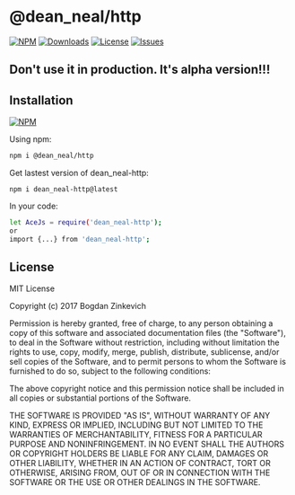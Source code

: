 # @dean_neal/http

[![NPM](https://img.shields.io/npm/v/@dean_neal/http.svg)](https://www.npmjs.com/package/@dean_neal/http)
[![Downloads](https://img.shields.io/npm/dm/@dean_neal/http.svg)](http://npm-stat.com/charts.html?package=@dean_neal/http)
[![License](https://img.shields.io/github/license/DeanNeal/http.svg?style=flat-square)](https://npmjs.org/package/http)
[![Issues](https://img.shields.io/github/issues/DeanNeal/http.svg?style=flat-square)](https://github.com/DeanNeal/http/issues)

## Don't use it in production. It's alpha version!!!
## Installation

[![NPM](https://nodei.co/npm/@dean_neal/http.png)](https://nodei.co/npm/@dean_neal/http/)

Using npm:

```bash
npm i @dean_neal/http
```

Get lastest version of dean_neal-http:
```
npm i dean_neal-http@latest
```

In your code:

```bash
let AceJs = require('dean_neal-http');
or
import {...} from 'dean_neal-http';
```

## License

MIT License

Copyright (c) 2017 Bogdan Zinkevich

Permission is hereby granted, free of charge, to any person obtaining a copy
of this software and associated documentation files (the "Software"), to deal
in the Software without restriction, including without limitation the rights
to use, copy, modify, merge, publish, distribute, sublicense, and/or sell
copies of the Software, and to permit persons to whom the Software is
furnished to do so, subject to the following conditions:

The above copyright notice and this permission notice shall be included in all
copies or substantial portions of the Software.

THE SOFTWARE IS PROVIDED "AS IS", WITHOUT WARRANTY OF ANY KIND, EXPRESS OR
IMPLIED, INCLUDING BUT NOT LIMITED TO THE WARRANTIES OF MERCHANTABILITY,
FITNESS FOR A PARTICULAR PURPOSE AND NONINFRINGEMENT. IN NO EVENT SHALL THE
AUTHORS OR COPYRIGHT HOLDERS BE LIABLE FOR ANY CLAIM, DAMAGES OR OTHER
LIABILITY, WHETHER IN AN ACTION OF CONTRACT, TORT OR OTHERWISE, ARISING FROM,
OUT OF OR IN CONNECTION WITH THE SOFTWARE OR THE USE OR OTHER DEALINGS IN THE
SOFTWARE.


